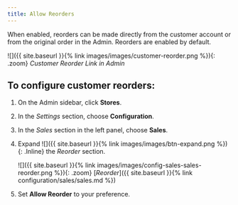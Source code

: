 ```yaml
---
title: Allow Reorders
---
```


When enabled, reorders can be made directly from the customer account or from the original order in the Admin. Reorders are enabled by default.

![]({{ site.baseurl }}{% link images/images/customer-reorder.png %}){: .zoom}
_Customer Reorder Link in Admin_

## To configure customer reorders:

1. On the Admin sidebar, click **Stores**.

1. In the _Settings_ section, choose **Configuration**.

1. In the _Sales_ section in the left panel, choose **Sales**.

1. Expand ![]({{ site.baseurl }}{% link images/images/btn-expand.png %}){: .Inline} the _Reorder_ section.

    ![]({{ site.baseurl }}{% link images/images/config-sales-sales-reorder.png %}){: .zoom}
    [_Reorder_]({{ site.baseurl }}{% link configuration/sales/sales.md %})

1. Set **Allow Reorder** to your preference.
